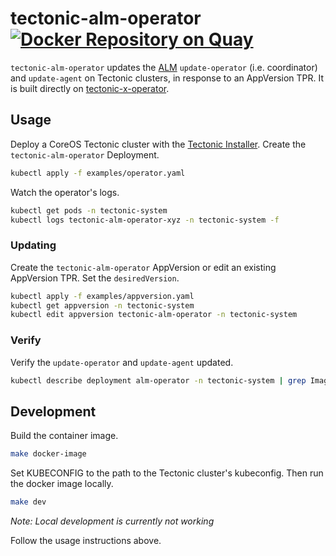 # tectonic-alm-operator [![Docker Repository on Quay](https://quay.io/repository/coreos/tectonic-alm-operator/status?token=24eb04b8-f7fb-4ac7-a131-73acaf66e496 "Docker Repository on Quay")](https://quay.io/repository/coreos/tectonic-alm-operator)

`tectonic-alm-operator` updates the [ALM](https://github.com/coreos/container-linux-update-operator) `update-operator` (i.e. coordinator) and `update-agent` on Tectonic clusters, in response to an AppVersion TPR. It is built directly on [tectonic-x-operator](https://github.com/coreos-inc/tectonic-x-operator).

## Usage

Deploy a CoreOS Tectonic cluster with the [Tectonic Installer](https://github.com/coreos/tectonic-installer). Create the `tectonic-alm-operator` Deployment.

```sh
kubectl apply -f examples/operator.yaml
```

Watch the operator's logs.

```sh
kubectl get pods -n tectonic-system
kubectl logs tectonic-alm-operator-xyz -n tectonic-system -f
```

### Updating

Create the `tectonic-alm-operator` AppVersion or edit an existing AppVersion TPR. Set the `desiredVersion`.

```sh
kubectl apply -f examples/appversion.yaml
kubectl get appversion -n tectonic-system
kubectl edit appversion tectonic-alm-operator -n tectonic-system
```

### Verify

Verify the `update-operator` and `update-agent` updated.

```sh
kubectl describe deployment alm-operator -n tectonic-system | grep Image -A 8
```

## Development

Build the container image.

```sh
make docker-image
```

Set KUBECONFIG to the path to the Tectonic cluster's kubeconfig. Then run the docker image locally.

```sh
make dev
```

*Note: Local development is currently not working*

Follow the usage instructions above.